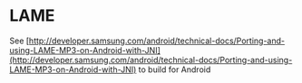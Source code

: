LAME
====

See [http://developer.samsung.com/android/technical-docs/Porting-and-using-LAME-MP3-on-Android-with-JNI](http://developer.samsung.com/android/technical-docs/Porting-and-using-LAME-MP3-on-Android-with-JNI) to build for Android